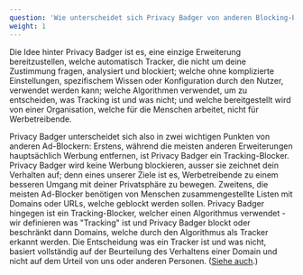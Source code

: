 ```yaml
---
question: 'Wie unterscheidet sich Privacy Badger von anderen Blocking-Erweiterungen?'
weight: 1
---
```


Die Idee hinter Privacy Badger ist es, eine einzige Erweiterung bereitzustellen, welche automatisch Tracker, die nicht um deine Zustimmung fragen, analysiert und blockiert; welche ohne komplizierte Einstellungen, spezifischem Wissen oder Konfiguration durch den Nutzer, verwendet werden kann; welche Algorithmen verwendet, um zu entscheiden, was Tracking ist und was nicht; und welche bereitgestellt wird von einer Organisation, welche für die Menschen arbeitet, nicht für Werbetreibende.

Privacy Badger unterscheidet sich also in zwei wichtigen Punkten von anderen Ad-Blockern:
Erstens, während die meisten anderen Erweiterungen hauptsächlich Werbung entfernen, ist Privacy Badger ein Tracking-Blocker. Privacy Badger wird keine Werbung blockieren, ausser sie zeichnet dein Verhalten auf; denn eines unserer Ziele ist es, Werbetreibende zu einem besseren Umgang mit deiner Privatsphäre zu bewegen.
Zweitens, die meisten Ad-Blocker benötigen von Menschen zusammengestellte Listen mit Domains oder URLs, welche geblockt werden sollen. Privacy Badger hingegen ist ein Tracking-Blocker, welcher einen Algorithmus verwendet - wir definieren was "Tracking" ist und Privacy Badger blockt oder beschränkt dann Domains, welche durch den Algorithmus als Tracker erkannt werden. Die Entscheidung was ein Tracker ist und was nicht, basiert vollständig auf der Beurteilung des Verhaltens einer Domain und nicht auf dem Urteil von uns oder anderen Personen. ([Siehe auch](#Is-Privacy-Badger-compatible-with-other-extensions%2c-including-other-adblockers).)
